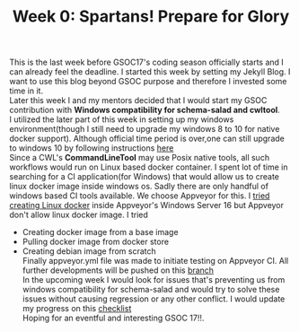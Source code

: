 ﻿---
layout: post
title: 'Week 0: Spartans! Prepare for Glory'
description: Why this Blog!
headline: 
modified: 2017-05-29
category: GSOC
tags: [GSOC cwltool schema-salad]
imagefeature: cover1.jpg
comments: true
mathjax: 
---

This is the last week before GSOC17's coding season officially starts and I can already feel the deadline. I started this week by setting my Jekyll Blog. I want to use this blog beyond GSOC purpose and therefore I invested some time in it.  
Later this week I and my mentors decided that I would start my GSOC contribution with **Windows compatibility for schema-salad and cwltool**.  
I utilized the later part of this week in setting up my windows environment(though I still need to upgrade my windows 8 to 10 for native docker support). Although official time period is over,one can still upgrade to windows 10 by following instructions [here]( https://www.howtogeek.com/225048/how-to-upgrade-from-windows-7-or-8-to-windows-10-right-now/)  
Since a CWL's **CommandLineTool** may use Posix native tools, all such workflows would run on Linux based docker container. I spent lot of time in searching for a CI application(for Windows) that would allow us to create linux docker image inside windows os. Sadly there are only handful of windows based CI tools available. We choose Appveyor for this. I [tried creating Linux docker]( https://ci.appveyor.com/project/kapilkd13/testdocker/history) inside Appveyor's Windows Server 16 but Appveyor don't allow linux docker image. I tried  
* Creating docker image from a base image
* Pulling docker image from docker store
* Creating debian image from scratch  
Finally appveyor.yml file was made to initiate testing on Appveyor CI. All further developments will be pushed on this [branch]( https://github.com/common-workflow-language/schema_salad/pull/110)  
In the upcoming week I would look for issues that's preventing us from windows compatibility for schema-salad and would try to solve these issues without causing regression or any other conflict. I would update my progress on this [checklist](https://github.com/common-workflow-language/schema_salad/issues/104)  
Hoping for an eventful and interesting GSOC 17!!. 

